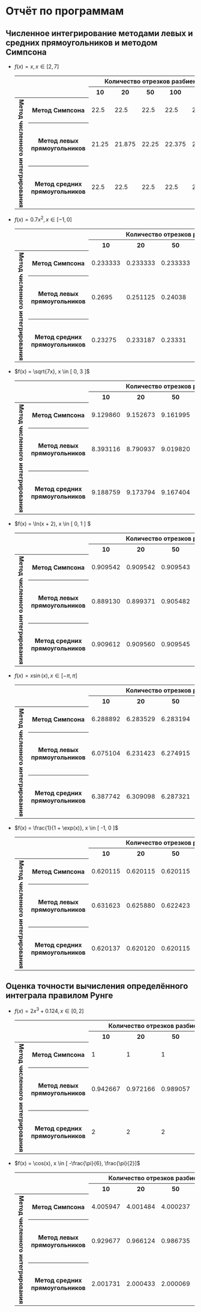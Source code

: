 # Отчёт по программам

## Численное интегрирование методами левых и средних прямоугольников и методом Симпсона

+ $f(x) = x, x \in [ 2, 7 ]$

    <table>
        <tr>
            <th rowspan="2" colspan="2"></th>
            <th colspan="5" style="text-align: center">Количество отрезков разбиения</th>
        </tr>
        <tr>
            <th>10</th>
            <th>20</th>
            <th>50</th>
            <th>100</th>
            <th>1000</th>
        </tr>
        <tr>
            <th rowspan="3" style="writing-mode: vertical-lr">Метод численного интегрирования</th>
            <th>Метод Симпсона</th>
            <td>22.5</td>
            <td>22.5</td>
            <td>22.5</td>
            <td>22.5</td>
            <td>22.5</td>
        </tr>
        <tr>
            <th>Метод левых прямоугольников</th>
            <td>21.25</td>
            <td>21.875</td>
            <td>22.25</td>
            <td>22.375</td>
            <td>22.4875</td>
        </tr>
        <tr>
            <th>Метод средних прямоугольников</th>
            <td>22.5</td>
            <td>22.5</td>
            <td>22.5</td>
            <td>22.5</td>
            <td>22.5</td>
        </tr>
    </table>

+ $f(x) = 0.7x^2, x \in [ -1, 0 ]$

    <table>
        <tr>
            <th rowspan="2" colspan="2"></th>
            <th colspan="5" style="text-align: center">Количество отрезков разбиения</th>
        </tr>
        <tr>
            <th>10</th>
            <th>20</th>
            <th>50</th>
            <th>100</th>
            <th>1000</th>
        </tr>
        <tr>
            <th rowspan="3" style="writing-mode: vertical-lr">Метод численного интегрирования</th>
            <th>Метод Симпсона</th>
            <td>0.233333</td>
            <td>0.233333</td>
            <td>0.233333</td>
            <td>0.233333</td>
            <td>0.233333</td>
        </tr>
        <tr>
            <th>Метод левых прямоугольников</th>
            <td>0.2695</td>
            <td>0.251125</td>
            <td>0.24038</td>
            <td>0.236845</td>
            <td>0.233683</td>
        </tr>
        <tr>
            <th>Метод средних прямоугольников</th>
            <td>0.23275</td>
            <td>0.233187</td>
            <td>0.23331</td>
            <td>0.233327</td>
            <td>0.233333</td>
        </tr>
    </table>

+ $f(x) = \sqrt{7x}, x \in [ 0, 3 ]$

    <table>
        <tr>
            <th rowspan="2" colspan="2"></th>
            <th colspan="5" style="text-align: center">Количество отрезков разбиения</th>
        </tr>
        <tr>
            <th>10</th>
            <th>20</th>
            <th>50</th>
            <th>100</th>
            <th>1000</th>
        </tr>
        <tr>
            <th rowspan="3" style="writing-mode: vertical-lr">Метод численного интегрирования</th>
            <th>Метод Симпсона</th>
            <td>9.129860</td>
            <td>9.152673</td>
            <td>9.161995</td>
            <td>9.164035</td>
            <td>9.165116</td>
        </tr>
        <tr>
            <th>Метод левых прямоугольников</th>
            <td>8.393116</td>
            <td>8.790937</td>
            <td>9.019820</td>
            <td>9.093612</td>
            <td>9.158188</td>
        </tr>
        <tr>
            <th>Метод средних прямоугольников</th>
            <td>9.188759</td>
            <td>9.173794</td>
            <td>9.167404</td>
            <td>9.165960</td>
            <td>9.165178</td>
        </tr>
    </table>

+ $f(x) = \ln(x + 2), x \in [ 0, 1 ] $

    <table>
        <tr>
            <th rowspan="2" colspan="2"></th>
            <th colspan="5" style="text-align: center">Количество отрезков разбиения</th>
        </tr>
        <tr>
            <th>10</th>
            <th>20</th>
            <th>50</th>
            <th>100</th>
            <th>1000</th>
        </tr>
        <tr>
            <th rowspan="3" style="writing-mode: vertical-lr">Метод численного интегрирования</th>
            <th>Метод Симпсона</th>
            <td>0.909542</td>
            <td>0.909542</td>
            <td>0.909543</td>
            <td>0.909543</td>
            <td>0.909543</td>
        </tr>
        <tr>
            <th>Метод левых прямоугольников</th>
            <td>0.889130</td>
            <td>0.899371</td>
            <td>0.905482</td>
            <td>0.907514</td>
            <td>0.909340</td>
        </tr>
        <tr>
            <th>Метод средних прямоугольников</th>
            <td>0.909612</td>
            <td>0.909560</td>
            <td>0.909545</td>
            <td>0.909543</td>
            <td>0.909543</td>
        </tr>
    </table>

+ $f(x) = x\sin(x), x \in [ -\pi, \pi ]$

    <table>
        <tr>
            <th rowspan="2" colspan="2"></th>
            <th colspan="5" style="text-align: center">Количество отрезков разбиения</th>
        </tr>
        <tr>
            <th>10</th>
            <th>20</th>
            <th>50</th>
            <th>100</th>
            <th>1000</th>
        </tr>
        <tr>
            <th rowspan="3" style="writing-mode: vertical-lr">Метод численного интегрирования</th>
            <th>Метод Симпсона</th>
            <td>6.288892</td>
            <td>6.283529</td>
            <td>6.283194</td>
            <td>6.283186</td>
            <td>6.283185</td>
        </tr>
        <tr>
            <th>Метод левых прямоугольников</th>
            <td>6.075104</td>
            <td>6.231423</td>
            <td>6.274915</td>
            <td>6.281118</td>
            <td>6.283165</td>
        </tr>
        <tr>
            <th>Метод средних прямоугольников</th>
            <td>6.387742</td>
            <td>6.309098</td>
            <td>6.287321</td>
            <td>6.284219</td>
            <td>6.283196</td>
        </tr>
    </table>

+ $f(x) = \frac{1}{1 + \exp(x)}, x \in [ -1, 0 ]$

    <table>
        <tr>
            <th rowspan="2" colspan="2"></th>
            <th colspan="5" style="text-align: center">Количество отрезков разбиения</th>
        </tr>
        <tr>
            <th>10</th>
            <th>20</th>
            <th>50</th>
            <th>100</th>
            <th>1000</th>
        </tr>
        <tr>
            <th rowspan="3" style="writing-mode: vertical-lr">Метод численного интегрирования</th>
            <th>Метод Симпсона</th>
            <td>0.620115</td>
            <td>0.620115</td>
            <td>0.620115</td>
            <td>0.620115</td>
            <td>0.620115</td>
        </tr>
        <tr>
            <th>Метод левых прямоугольников</th>
            <td>0.631623</td>
            <td>0.625880</td>
            <td>0.622423</td>
            <td>0.621269</td>
            <td>0.620230</td>
        </tr>
        <tr>
            <th>Метод средних прямоугольников</th>
            <td>0.620137</td>
            <td>0.620120</td>
            <td>0.620115</td>
            <td>0.620115</td>
            <td>0.620115</td>
        </tr>
    </table>

## Оценка точности вычисления определённого интеграла правилом Рунге

+ $f(x) = 2x^3 + 0.124, x \in [ 0, 2 ]$

    <table>
        <tr>
            <th rowspan="2" colspan="2"></th>
            <th colspan="4" style="text-align: center">Количество отрезков разбиения</th>
        </tr>
        <tr>
            <th>10</th>
            <th>20</th>
            <th>50</th>
            <th>100</th>
        </tr>
        <tr>
            <th rowspan="3" style="writing-mode: vertical-lr">Метод численного интегрирования</th>
            <th>Метод Симпсона</th>
            <td>1</td>
            <td>1</td>
            <td>1</td>
            <td>1</td>
        </tr>
        <tr>
            <th>Метод левых прямоугольников</th>
            <td>0.942667</td>
            <td>0.972166</td>
            <td>0.989057</td>
            <td>0.994559</td>
        </tr>
        <tr>
            <th>Метод средних прямоугольников</th>
            <td>2</td>
            <td>2</td>
            <td>2</td>
            <td>2</td>
        </tr>
    </table>
    
+ $f(x) = \cos(x), x \in [ -\frac{\pi}{6}, \frac{\pi}{2}]$

    <table>
        <tr>
            <th rowspan="2" colspan="2"></th>
            <th colspan="4" style="text-align: center">Количество отрезков разбиения</th>
        </tr>
        <tr>
            <th>10</th>
            <th>20</th>
            <th>50</th>
            <th>100</th>
        </tr>
        <tr>
            <th rowspan="3" style="writing-mode: vertical-lr">Метод численного интегрирования</th>
            <th>Метод Симпсона</th>
            <td>4.005947</td>
            <td>4.001484</td>
            <td>4.000237</td>
            <td>4.000059</td>
        </tr>
        <tr>
            <th>Метод левых прямоугольников</th>
            <td>0.929677</td>
            <td>0.966124</td>
            <td>0.986735</td>
            <td>0.993413</td>
        </tr>
        <tr>
            <th>Метод средних прямоугольников</th>
            <td>2.001731</td>
            <td>2.000433</td>
            <td>2.000069</td>
            <td>2.000017</td>
        </tr>
    </table>
